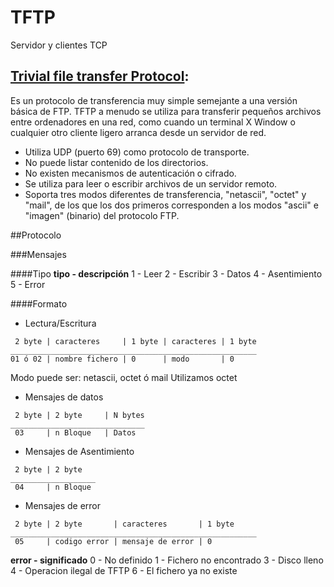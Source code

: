 # TFTP
Servidor y clientes TCP

## [Trivial file transfer Protocol](https://es.wikipedia.org/wiki/TFTP):

Es un protocolo de transferencia muy simple semejante a una versión
básica de FTP. TFTP a menudo se utiliza para transferir pequeños
archivos entre ordenadores en una red, como cuando un terminal X Window
o cualquier otro cliente ligero arranca desde un servidor de red.

- Utiliza UDP (puerto 69) como protocolo de transporte.
- No puede listar contenido de los directorios.
- No existen mecanismos de autenticación o cifrado.
- Se utiliza para leer o escribir archivos de un servidor remoto.
- Soporta tres modos diferentes de transferencia, "netascii", "octet" y
"mail", de los que los dos primeros corresponden a los modos "ascii" e
"imagen" (binario) del protocolo FTP.

##Protocolo

###Mensajes

####Tipo
**tipo - descripción**
1 - Leer
2 - Escribir
3 - Datos
4 - Asentimiento
5 - Error

####Formato

- Lectura/Escritura
```
 2 byte | caracteres     | 1 byte | caracteres | 1 byte
_______________________________________________________
01 ó 02 | nombre fichero | 0      | modo       | 0
```
Modo puede ser: netascii, octet ó mail
Utilizamos octet

- Mensajes de datos
```
 2 byte | 2 byte     | N bytes
______________________________
 03     | n Bloque   | Datos
```

- Mensajes de Asentimiento
```
 2 byte | 2 byte   
___________________
 04     | n Bloque
```

- Mensajes de error
```
 2 byte | 2 byte       | caracteres       | 1 byte
_______________________________________________________
 05     | codigo error | mensaje de error | 0
```

**error - significado**
0 - No definido
1 - Fichero no encontrado
3 - Disco lleno
4 - Operacion ilegal de TFTP
6 - El fichero ya no existe
